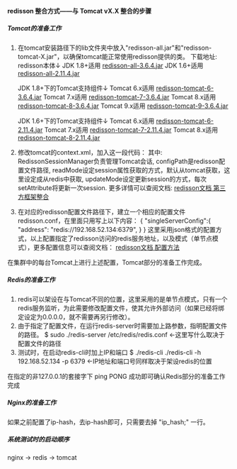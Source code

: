 #### redisson 整合方式——与 Tomcat vX.X 整合的步骤

##### Tomcat的准备工作

1. 在tomcat安装路径下的lib文件夹中放入"redisson-all.jar"和"redisson-tomcat-X.jar"，以确保tomcat能正常使用redisson提供的类。
	下载地址:
	redisson本体↓
	JDK 1.8+适用
	[redisson-all-3.6.4.jar](https://repository.sonatype.org/service/local/artifact/maven/redirect?r=central-proxy&g=org.redisson&a=redisson-all&v=3.6.4&e=jar)
	JDK 1.6+适用
	[redisson-all-2.11.4.jar](https://repository.sonatype.org/service/local/artifact/maven/redirect?r=central-proxy&g=org.redisson&a=redisson-all&v=2.11.4&e=jar)
	
	JDK 1.8+下的Tomcat支持组件↓
	Tomcat 6.x适用
	[redisson-tomcat-6-3.6.4.jar](https://repository.sonatype.org/service/local/artifact/maven/redirect?r=central-proxy&g=org.redisson&a=redisson-tomcat-6&v=3.6.4&e=jar)
	Tomcat 7.x适用
	[redisson-tomcat-7-3.6.4.jar](https://repository.sonatype.org/service/local/artifact/maven/redirect?r=central-proxy&g=org.redisson&a=redisson-tomcat-7&v=3.6.4&e=jar)
	Tomcat 8.x适用
	[redisson-tomcat-8-3.6.4.jar](https://repository.sonatype.org/service/local/artifact/maven/redirect?r=central-proxy&g=org.redisson&a=redisson-tomcat-8&v=3.6.4&e=jar)
	Tomcat 9.x适用
	[redisson-tomcat-9-3.6.4.jar](https://repository.sonatype.org/service/local/artifact/maven/redirect?r=central-proxy&g=org.redisson&a=redisson-tomcat-9&v=3.6.4&e=jar)
	
	JDK 1.6+下的Tomcat支持组件↓
	Tomcat 6.x适用
	[redisson-tomcat-6-2.11.4.jar](https://repository.sonatype.org/service/local/artifact/maven/redirect?r=central-proxy&g=org.redisson&a=redisson-tomcat-6&v=2.11.4&e=jar)
	Tomcat 7.x适用
	[redisson-tomcat-7-2.11.4.jar](https://repository.sonatype.org/service/local/artifact/maven/redirect?r=central-proxy&g=org.redisson&a=redisson-tomcat-7&v=2.11.4&e=jar)
	Tomcat 8.x适用
	[redisson-tomcat-8-2.11.4.jar](https://repository.sonatype.org/service/local/artifact/maven/redirect?r=central-proxy&g=org.redisson&a=redisson-tomcat-8&v=2.11.4&e=jar)
	
	
2. 修改tomcat的context.xml，加入这一段代码：
	<Manager className="org.redisson.tomcat.RedissonSessionManager"
				configPath="${catalina.base}/conf/redisson.conf"
				readMode="REDIS"
				updateMode="DEFAULT" />
	其中:
	RedissonSessionManager负责管理Tomcat会话,
	configPath是redisson配置文件路径,
	readMode设定session属性获取的方式，默认从tomcat获取，这里设定成从redis中获取,
	updateMode设定更新session的方式，每次setAttribute将更新一次session.
	更多详情可以查阅文档:
	[redisson文档 第三方框架整合](https://github.com/redisson/redisson/wiki/14.-%E7%AC%AC%E4%B8%89%E6%96%B9%E6%A1%86%E6%9E%B6%E6%95%B4%E5%90%88)
	
3. 在对应的redisson配置文件路径下，建立一个相应的配置文件redisson.conf，在里面只用写上以下内容：
	{
	"singleServerConfig":{
		"address": "redis://192.168.52.134:6379",
		}
	}
	这里采用json格式的配置方式，以上配置指定了redisson访问的redis服务地址，以及模式（单节点模式），更多配置信息可以查阅文档：
	[redisson文档 配置方法](https://github.com/redisson/redisson/wiki/2.-%E9%85%8D%E7%BD%AE%E6%96%B9%E6%B3%95)

在集群中的每台Tomcat上进行上述配置，Tomcat部分的准备工作完成。

##### Redis的准备工作

1. redis可以架设在与Tomcat不同的位置，这里采用的是单节点模式，只有一个redis服务监听，为此需要修改配置文件，使其允许外部访问（如果已经将绑定设定为0.0.0.0，就不需要再另行修改）。
2. 由于指定了配置文件，在运行redis-server时需要加上路参数，指明配置文件的路径。
	$ sudo ./redis-server /etc/redis/redis.conf  ←这里写什么取决于配置文件的路径
3. 测试时，在启动redis-cli时加上IP和端口
	$ ./redis-cli ./redis-cli -h 192.168.52.134 -p 6379 ←IP地址和端口号同样取决于架设redis的位置

在指定的非127.0.0.1的套接字下 ping PONG 成功即可确认Redis部分的准备工作完成

##### Nginx的准备工作

如果之前配置了ip-hash，去ip-hash即可，只需要去掉 "ip_hash;" 一行。

##### 系统测试时的启动顺序

nginx -> redis -> tomcat
